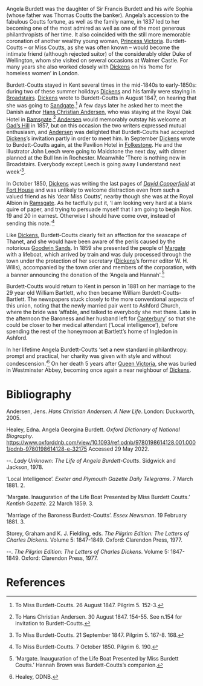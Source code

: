 <param ve-config
    title="Angela Burdett-Coutts, 1814-1906"
    author="Carolyn Oulton"
    banner="https://upload.wikimedia.org/wikipedia/commons/f/fc/Burdett-Coutts_sundial_mosaics_-_geograph.org.uk_-_475598.jpg"
    layout="vtl">
<param ve-entity title="Angela Burdett-Coutts" eid="Q137680" aliases="Angela Burdett|Angela|Burdett-Coutts|Miss Coutts|Baroness">
<param ve-entity title="Sir Francis Burdett" eid="Q334207">
<param ve-entity title="Sophia" eid="Q26921368">
<param ve-entity title="Thomas Coutts" eid="Q7788650">
<param ve-entity title="1837" eid="Q7608">
<param ve-entity title="Princess Victoria" eid="Q9439" aliases="Princess Victoria|Queen Victoria">
<param ve-entity title="Duke of Wellington" eid="Q131691">
<param ve-entity title="Dickens" eid="Q5686" aliases="Dickens's">
<param ve-entity title="Walmer Castle" eid="Q2543161">
<param ve-entity title="London" eid="Q84">
<param ve-entity title="Kent" eid="Q23298">
<param ve-entity title="mid-1840s" eid="Q38324">
<param ve-entity title="early-1850s" eid="Q40927">
<param ve-entity title="Broadstairs" eid="Q922739">
<param ve-entity title="1847" eid="Q7644">
<param ve-entity title="Sandgate" eid="Q1000312">
<param ve-entity title="Hans Christian Andersen" eid="Q5673" aliases="Andersen">
<param ve-entity title="Ramsgate" eid="Q736439">
<param ve-entity title="Gad's Hill" eid="Q5516441">
<param ve-entity title="1857" eid="Q7680">
<param ve-entity title="Folkestone" eid="Q375314">
<param ve-entity title="John Leech" eid="Q1374807" aliases="Leech">
<param ve-entity title="Maidstone" eid="Q213180">
<param ve-entity title="Rochester" eid="Q507517">
<param ve-entity title="1850" eid="Q7653">
<param ve-entity title="David Copperfield" eid="Q189811">
<param ve-entity title="Fort House" eid="Q4925737">
<param ve-entity title="Ramsgate" eid="Q736439">
<param ve-entity title="Thanet" eid="Q1752642">
<param ve-entity title="Goodwin Sands" eid="Q1494482">
<param ve-entity title="1859" eid="Q7687">
<param ve-entity title="Margate" eid="Q618045">
<param ve-entity title="W. H. Wills" eid="Q15092885">
<param ve-entity title="1881" eid="Q7808">
<param ve-entity title="William Bartlett" eid="Q8006140" aliases="William Burdett-Coutts-Bartlett|Bartlett">
<param ve-entity title="Canterbury" eid="Q29303">
<param ve-entity title="Ashford" eid="Q725261">
<param ve-entity title="Westminster Abbey" eid="Q5933">

Angela Burdett was the daughter of Sir Francis Burdett and his wife Sophia (whose father was Thomas Coutts the banker). Angela’s accession to the fabulous Coutts fortune, as well as the family name, in 1837 led to her becoming one of the most admired as well as one of the most generous philanthropists of her time. It also coincided with the still more memorable coronation of another wealthy young woman, [Princess Victoria](/19c/19c-victoria-biography). Burdett-Coutts – or Miss Coutts, as she was often known – would become the intimate friend (although rejected suitor) of the considerably older Duke of Wellington, whom she visited on several occasions at Walmer Castle. For many years she also worked closely with [Dickens](/dickens) on his ‘home for homeless women’ in London.
<param ve-image 
       label="Angela Burdett-Coutts" 
       description="A portrait of Burdett-Coutts, circa 1840" 
       license="Public domain" 
       url="https://upload.wikimedia.org/wikipedia/commons/3/33/Angela_Georgina_Burdett-Coutts%2C_Baroness_Burdett-Coutts_from_NPG.jpg">

Burdett-Coutts stayed in Kent several times in the mid-1840s to early-1850s: during two of these summer holidays [Dickens](/dickens) and his family were staying in [Broadstairs](/dickens/dickens-broadstairs). [Dickens](/dickens) wrote to Burdett-Coutts in August 1847, on hearing that she was going to [Sandgate](/placesqz/sandgate-overview).[^ref1] A few days later he asked her to meet the Danish author [Hans Christian Andersen](/19c/19c-christian-andersen), who was staying at the Royal Oak Hotel in [Ramsgate](/dickens/19c-ramsgate).[^ref2] [Andersen](/19c/19c-christian-andersen) would memorably outstay his welcome at [Gad’s Hill](/dickens/dickens-gads-hill) in 1857, but on this occasion the two writers expressed mutual enthusiasm, and [Andersen](/19c/19c-christian-andersen) was delighted that Burdett-Coutts had accepted [Dickens](/dickens)’s  invitation partly in order to meet him. In September [Dickens](/dickens) wrote to Burdett-Coutts again, at the Pavilion Hotel in [Folkestone](/19c/19c-folkestone). He and the illustrator John Leech were going to Maidstone the next day, with dinner planned at the Bull Inn in Rochester. Meanwhile 'There is nothing new in Broadstairs. Everybody except Leech is going away I understand next week'[^ref3].
<param ve-map center="Q725261" zoom="9">

In October 1850, [Dickens](/dickens) was writing the last pages of [_David Copperfield_](/dickens/david-copperfield-curated-walk)  at [Fort House](/dickens/dickens-fort-house) and was unlikely to welcome distraction even from such a valued friend as his ‘dear Miss Coutts’, nearby though she was at the Royal Albion in [Ramsgate](/dickens/19c-ramsgate). As he tactfully put it, ‘I am looking very hard at a blank quire of paper, and trying to persuade myself that I am going to begin Nos. 19 and 20 in earnest. Otherwise I should have come over, instead of sending this note.’[^ref4]
<param ve-image 
       label="Charles Dickens" 
       description="A portrait of Dickens, between 1867 and 1868" 
       license="Public domain" 
       url="https://upload.wikimedia.org/wikipedia/commons/a/aa/Dickens_Gurney_head.jpg">

Like [Dickens](/dickens), Burdett-Coutts clearly felt an affection for the seascape of Thanet, and she would have been aware of the perils caused by the notorious [Goodwin Sands](/dickens/david-copperfield-goodwin-sands). In 1859 she presented the people of [Margate](/19c/19c-margate) with a lifeboat, which arrived by train and was duly processed through the town under the protection of her secretary ([Dickens](/dickens)’s former editor W. H. Wills), accompanied by the town crier and members of the corporation, with a banner announcing the donation of the ‘Angela and Hannah'.[^ref5]
<param ve-map center="Q1752642" zoom="11">

Burdett-Coutts would return to Kent in person in 1881 on her marriage to the 29 year old William Bartlett, who then became William Burdett-Coutts-Bartlett. The newspapers stuck closely to the more conventional aspects of this union, noting that the newly married pair went to Ashford Church, where the bride was ‘affable, and talked to everybody she met there. Late in the afternoon the Baroness and her husband left for [Canterbury](/19c/19c-canterbury)’ so that she could be closer to her medical attendant (‘Local intelligence’), before spending the rest of the honeymoon at Bartlett’s home of Ingledon in Ashford.

In her lifetime Angela Burdett-Coutts ‘set a new standard in philanthropy: prompt and practical, her charity was given with style and without condescension.’[^ref6] On her death 5 years after [Queen Victoria](/19c/19c-victoria-biography), she was buried in Westminster Abbey, becoming once again a near neighbour of [Dickens](/dickens).

# Bibliography
Andersen, Jens. _Hans Christian Andersen: A New Life_. London: Duckworth, 2005.

Healey, Edna. Angela Georgina Burdett. _Oxford Dictionary of National Biography_. https://www.oxforddnb.com/view/10.1093/ref:odnb/9780198614128.001.0001/odnb-9780198614128-e-32175  Accessed 29 May 2022.

--. _Lady Unknown: The Life of Angela Burdett-Coutts_. Sidgwick and Jackson, 1978.

‘Local Intelligence’. _Exeter and Plymouth Gazette Daily Telegrams_. 7 March 1881. 2.

‘Margate. Inauguration of the Life Boat Presented by Miss Burdett Coutts.’ _Kentish Gazette_. 22 March 1859. 3.

‘Marriage of the Baroness Burdett-Coutts’. _Essex Newsman_. 19 February 1881. 3.

Storey, Graham and K. J. Fielding, eds. _The Pilgrim Edition: The Letters of Charles Dickens._ Volume 5: 1847-1849. Oxford: Clarendon Press, 1977.

--. _The Pilgrim Edition: The Letters of Charles Dickens_. Volume 5: 1847-1849. Oxford: Clarendon Press, 1977.

# References
[^ref1]: To Miss Burdett-Coutts. 26 August 1847. Pilgrim 5. 152-3.
[^ref2]: To Hans Christian Andersen. 30 August 1847. 154-55. See n.154 for invitation to Burdett-Coutts.
[^ref3]: To Miss Burdett-Coutts. 21 September 1847. Pilgrim 5. 167-8. 168.
[^ref4]: To Miss Burdett-Coutts. 7 October 1850. Pilgrim 6. 190.
[^ref5]: ‘Margate. Inauguration of the Life Boat Presented by Miss Burdett Coutts.’ Hannah Brown was Burdett-Coutts’s companion.
[^ref6]: Healey, ODNB.